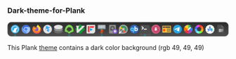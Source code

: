 ### Dark-theme-for-Plank

![screenshot](https://raw.githubusercontent.com/de956/Dark-theme-for-Plank/main/dark-theme-for-plank.png)

This Plank [theme](https://raw.githubusercontent.com/de956/Dark-theme-for-Plank/main/dock.theme) contains a dark color background (rgb 49, 49,	49)
